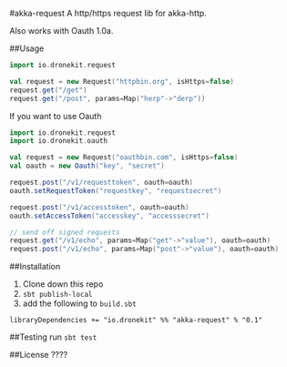 #akka-request
A http/https request lib for akka-http.

Also works with Oauth 1.0a.

##Usage

```scala
import io.dronekit.request

val request = new Request("httpbin.org", isHttps=false)
request.get("/get")
request.get("/post", params=Map("herp"->"derp"))
```

If you want to use Oauth

```scala
import io.dronekit.request
import io.dronekit.oauth

val request = new Request("oauthbin.com", isHttps=false)
val oauth = new Oauth("key", "secret")

request.post("/v1/requesttoken", oauth=oauth)
oauth.setRequestToken("requestkey", "requestsecret")

request.post("/v1/accesstoken", oauth=oauth)
oauth.setAccessToken("accesskey", "accesssecret")

// send off signed requests
request.get("/v1/echo", params=Map("get"->"value"), oauth=oauth)
request.post("/v1/echo", params=Map("post"->"value"), oauth=oauth)
```

##Installation

1. Clone down this repo
2. `sbt publish-local`
3. add the following to `build.sbt`

```
libraryDependencies += "io.dronekit" %% "akka-request" % "0.1"
```

##Testing
run `sbt test`

##License
????
